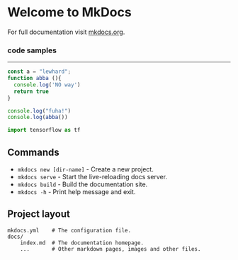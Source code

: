 # Welcome to MkDocs

For full documentation visit [mkdocs.org](https://www.mkdocs.org).

### code samples
---
```javascript
const a = "lewhard";
function abba (){
  console.log('NO way')
  return true
}

console.log("fuha!")
console.log(abba())
```



``` py
import tensorflow as tf
```

## Commands

* `mkdocs new [dir-name]` - Create a new project.
* `mkdocs serve` - Start the live-reloading docs server.
* `mkdocs build` - Build the documentation site.
* `mkdocs -h` - Print help message and exit.

## Project layout

    mkdocs.yml    # The configuration file.
    docs/
        index.md  # The documentation homepage.
        ...       # Other markdown pages, images and other files.
